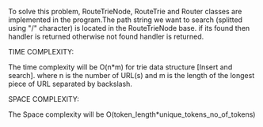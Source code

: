 To solve this problem, RouteTrieNode, RouteTrie and Router classes are implemented in the program.The path string we want to search (splitted using "/" character) is located in the RouteTrieNode base. if its found then handler is returned otherwise not found handler is returned.

TIME COMPLEXITY:

The time complexity will be O(n*m) for trie data structure [Insert and search].
where n is the number of URL(s) and
m is the length of the longest piece of URL separated by backslash.


SPACE COMPLEXITY:

The Space complexity will be O(token_length*unique_tokens_no_of_tokens)